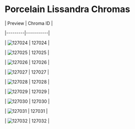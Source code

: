 # Porcelain Lissandra Chromas


| Preview | Chroma ID |

|---------|-----------|

| ![127024](https://raw.communitydragon.org/latest/plugins/rcp-be-lol-game-data/global/default/v1/champion-chroma-images/127/127024.png) | 127024 |

| ![127025](https://raw.communitydragon.org/latest/plugins/rcp-be-lol-game-data/global/default/v1/champion-chroma-images/127/127025.png) | 127025 |

| ![127026](https://raw.communitydragon.org/latest/plugins/rcp-be-lol-game-data/global/default/v1/champion-chroma-images/127/127026.png) | 127026 |

| ![127027](https://raw.communitydragon.org/latest/plugins/rcp-be-lol-game-data/global/default/v1/champion-chroma-images/127/127027.png) | 127027 |

| ![127028](https://raw.communitydragon.org/latest/plugins/rcp-be-lol-game-data/global/default/v1/champion-chroma-images/127/127028.png) | 127028 |

| ![127029](https://raw.communitydragon.org/latest/plugins/rcp-be-lol-game-data/global/default/v1/champion-chroma-images/127/127029.png) | 127029 |

| ![127030](https://raw.communitydragon.org/latest/plugins/rcp-be-lol-game-data/global/default/v1/champion-chroma-images/127/127030.png) | 127030 |

| ![127031](https://raw.communitydragon.org/latest/plugins/rcp-be-lol-game-data/global/default/v1/champion-chroma-images/127/127031.png) | 127031 |

| ![127032](https://raw.communitydragon.org/latest/plugins/rcp-be-lol-game-data/global/default/v1/champion-chroma-images/127/127032.png) | 127032 |